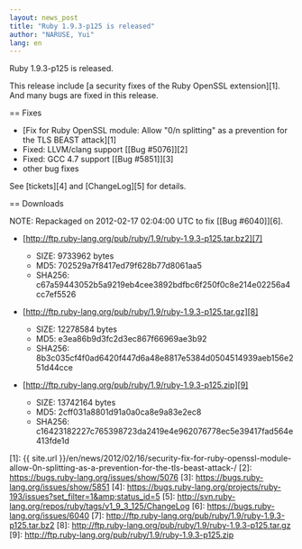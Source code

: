 ```yaml
---
layout: news_post
title: "Ruby 1.9.3-p125 is released"
author: "NARUSE, Yui"
lang: en
---
```


Ruby 1.9.3-p125 is released.

This release include [a security fixes of the Ruby OpenSSL
extension][1]. And many bugs are fixed in this release.

== Fixes

* [Fix for Ruby OpenSSL module: Allow \"0/n splitting\" as a prevention
  for the TLS BEAST attack][1]
* Fixed: LLVM/clang support [\[Bug #5076\]][2]
* Fixed: GCC 4.7 support [\[Bug #5851\]][3]
* other bug fixes

See [tickets][4] and [ChangeLog][5] for details.

== Downloads

NOTE: Repackaged on 2012-02-17 02:04:00 UTC to fix [\[Bug #6040\]][6].

* [http://ftp.ruby-lang.org/pub/ruby/1.9/ruby-1.9.3-p125.tar.bz2][7]

  * SIZE: 9733962 bytes
  * MD5: 702529a7f8417ed79f628b77d8061aa5
  * SHA256:
    c67a59443052b5a9219eb4cee3892bdfbc6f250f0c8e214e02256a4cc7ef5526

* [http://ftp.ruby-lang.org/pub/ruby/1.9/ruby-1.9.3-p125.tar.gz][8]

  * SIZE: 12278584 bytes
  * MD5: e3ea86b9d3fc2d3ec867f66969ae3b92
  * SHA256:
    8b3c035cf4f0ad6420f447d6a48e8817e5384d0504514939aeb156e251d44cce

* [http://ftp.ruby-lang.org/pub/ruby/1.9/ruby-1.9.3-p125.zip][9]

  * SIZE: 13742164 bytes
  * MD5: 2cff031a8801d91a0a0ca8e9a83e2ec8
  * SHA256:
    c16423182227c765398723da2419e4e962076778ec5e39417fad564e413fde1d



[1]: {{ site.url }}/en/news/2012/02/16/security-fix-for-ruby-openssl-module-allow-0n-splitting-as-a-prevention-for-the-tls-beast-attack-/
[2]: https://bugs.ruby-lang.org/issues/show/5076
[3]: https://bugs.ruby-lang.org/issues/show/5851
[4]: https://bugs.ruby-lang.org/projects/ruby-193/issues?set_filter=1&amp;status_id=5
[5]: http://svn.ruby-lang.org/repos/ruby/tags/v1_9_3_125/ChangeLog
[6]: https://bugs.ruby-lang.org/issues/6040
[7]: http://ftp.ruby-lang.org/pub/ruby/1.9/ruby-1.9.3-p125.tar.bz2
[8]: http://ftp.ruby-lang.org/pub/ruby/1.9/ruby-1.9.3-p125.tar.gz
[9]: http://ftp.ruby-lang.org/pub/ruby/1.9/ruby-1.9.3-p125.zip
